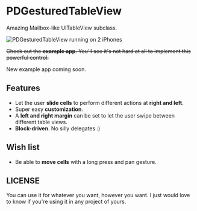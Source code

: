 PDGesturedTableView
===================

Amazing Mailbox-like UITableView subclass.

![PDGesturedTableView running on 2 iPhones](https://dl.dropboxusercontent.com/u/25520122/images/github-pdgesturedtableview-1.png)

~~Check out the **example app**. You'll see it's not hard at all to implement this powerful control.~~

New example app coming soon.

## Features

- Let the user **slide cells** to perform different actions at **right and left**.
- Super easy **customization**.
- A **left and right margin** can be set to let the user swipe between different table views.
- **Block-driven**. No silly delegates :)

## Wish list

- Be able to **move cells** with a long press and pan gesture.

## LICENSE

You can use it for whatever you want, however you want. I just would love to know if you're using it in any project of yours.